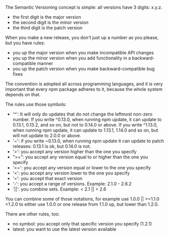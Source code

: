 The Semantic Versioning concept is simple: all versions have 3 digits: x.y.z.
* the first digit is the major version
* the second digit is the minor version
* the third digit is the patch version

When you make a new release, you don't just up a number as you please, but you have rules:
* you up the major version when you make incompatible API changes
* you up the minor version when you add functionality in a backward-compatible manner
* you up the patch version when you make backward-compatible bug fixes

The convention is adopted all across programming languages, and it is very important that every npm package adheres to it, because the whole system depends on that.

The rules use those symbols:
* '^': It will only do updates that do not change the leftmost non-zero number. If you write ^0.13.0, when running npm update, it can update to 0.13.1, 0.13.2, and so on, but not to 0.14.0 or above. If you write ^1.13.0, when running npm update, it can update to 1.13.1, 1.14.0 and so on, but will not update to 2.0.0 or above.
* '~': if you write ~0.13.0, when running npm update it can update to patch releases: 0.13.1 is ok, but 0.14.0 is not.
* '>': you accept any version higher than the one you specify
* ">=": you accept any version equal to or higher than the one you specify
* '<=': you accept any version equal or lower to the one you specify
* '<': you accept any version lower to the one you specify
* '=': you accept that exact version
* '-': you accept a range of versions. Example: 2.1.0 - 2.6.2
* '||': you combine sets. Example: < 2.1 || > 2.6

You can combine some of those notations, for example use 1.0.0 || >=1.1.0 <1.2.0 to either use 1.0.0 or one release from 1.1.0 up, but lower than 1.2.0.

There are other rules, too:
* no symbol: you accept only that specific version you specify (1.2.1)
* latest: you want to use the latest version available
